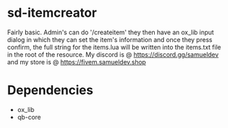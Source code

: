 # sd-itemcreator

Fairly basic. Admin's can do '/createitem' they then have an ox_lib input dialog in which they can set the item's information and once they press confirm, the full string for the items.lua will be written into the items.txt file in the root of the resource.
My discord is @ https://discord.gg/samueldev and my store is @ https://fivem.samueldev.shop

# Dependencies
- ox_lib
- qb-core
